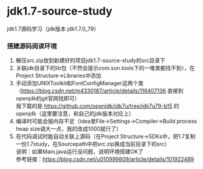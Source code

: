 # jdk1.7-source-study
jdk1.7源码学习（jdk版本 jdk1.7.0_79）

### 搭建源码阅读环境
1. 解压src.zip放到新建好的项目jdk1.7-source-study的src目录下  
2. 关联jdk目录下的lib包（不然会提示com.sun.tools下的一堆类都找不到），在Project Structure->Libraries中添加  
3. 手动添加UNIXToolkit和FontConfigManager这两个类（https://blog.csdn.net/m4330187/article/details/116407136 直接到openjdk的git官网找即可）  
我下载的是 https://github.com/openjdk/jdk7u/tree/jdk7u79-b15 的openjdk（这里要注意，和自己的jdk版本对应上）  
4. 编译时可能会报内存不足（idea里File->Settings->Compiler->Build process heap size调大一点，我的改成1000就行了）  
5. 在代码调试时能自动关联上源码（在Project Structure->SDKs中，把1.7复制一份1.7study，在Sourcepath中把src.zip换成当前目录下的src）  
说明：如果Main.java运行没问题，说明环境搭建OK了  
参考链接：https://blog.csdn.net/u010999809/article/details/101922489
